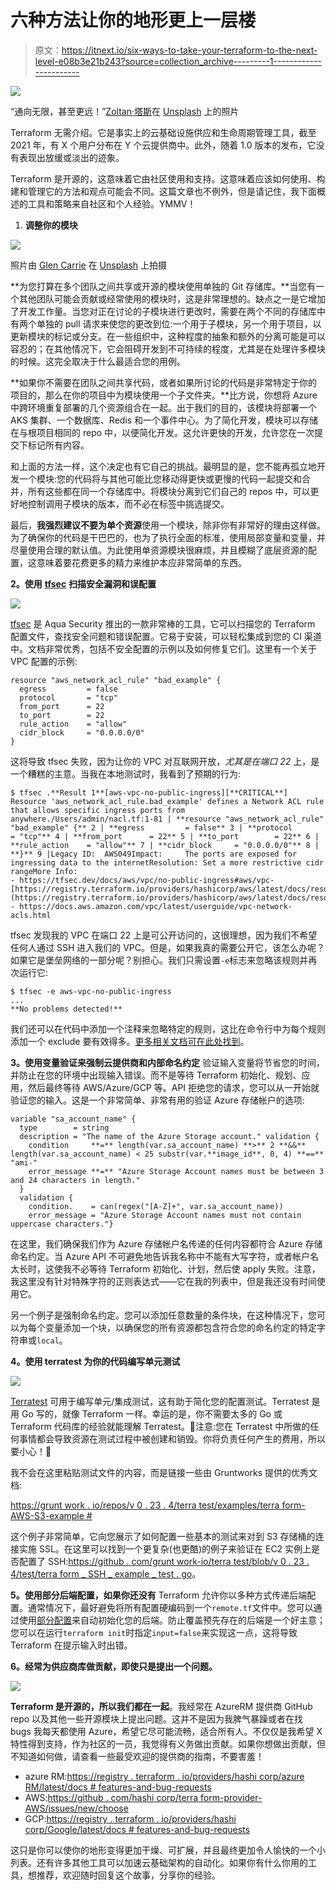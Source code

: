 # 六种方法让你的地形更上一层楼

> 原文：<https://itnext.io/six-ways-to-take-your-terraform-to-the-next-level-e08b3e21b243?source=collection_archive---------1----------------------->

![](img/24960b6d995ab22daaddebe546b20508.png)

“通向无限，甚至更远！”[Zoltan·塔斯](https://unsplash.com/@zoltantasi?utm_source=medium&utm_medium=referral)在 [Unsplash](https://unsplash.com?utm_source=medium&utm_medium=referral) 上的照片

Terraform 无需介绍。它是事实上的云基础设施供应和生命周期管理工具，截至 2021 年，有 X 个用户分布在 Y 个云提供商中。此外，随着 1.0 版本的发布，它没有表现出放缓或淡出的迹象。

Terraform 是开源的，这意味着它由社区使用和支持。这意味着应该如何使用、构建和管理它的方法和观点可能会不同。这篇文章也不例外，但是请记住，我下面概述的工具和策略来自社区和个人经验。YMMV！

1.  **调整你的模块**

![](img/339c47c6ac29b67438e0f7ed95be3f7c.png)

照片由 [Glen Carrie](https://unsplash.com/@glencarrie?utm_source=medium&utm_medium=referral) 在 [Unsplash](https://unsplash.com?utm_source=medium&utm_medium=referral) 上拍摄

**为您打算在多个团队之间共享或开源的模块使用单独的 Git 存储库。**当您有一个其他团队可能会贡献或经常使用的模块时，这是非常理想的。缺点之一是它增加了开发工作量。当您对正在讨论的子模块进行更改时，需要在两个不同的存储库中有两个单独的 pull 请求来使您的更改到位:一个用于子模块，另一个用于项目，以更新模块的标记或分支。在一些组织中，这种程度的抽象和额外的分离可能是可以容忍的；在其他情况下，它会阻碍开发到不可持续的程度，尤其是在处理许多模块的时候。这完全取决于什么最适合您的用例。

**如果你不需要在团队之间共享代码，或者如果所讨论的代码是非常特定于你的项目的，那么在你的项目中为模块使用一个子文件夹。**比方说，你想将 Azure 中跨环境重复部署的几个资源组合在一起。出于我们的目的，该模块将部署一个 AKS 集群、一个数据库、Redis 和一个事件中心。为了简化开发，模块可以存储在与根项目相同的 repo 中，以便简化开发。这允许更快的开发，允许您在一次提交下标记所有内容。

和上面的方法一样，这个决定也有它自己的挑战。最明显的是，您不能再孤立地开发一个模块:您的代码将与其他可能比您移动得更快或更慢的代码一起提交和合并，所有这些都在同一个存储库中。将模块分离到它们自己的 repos 中，可以更好地控制调用子模块的版本，而不必在标签中挑选提交。

最后，**我强烈建议不要为单个资源**使用一个模块，除非你有非常好的理由这样做。为了确保你的代码是干巴巴的，也为了执行全面的标准，使用局部变量和变量，并尽量使用合理的默认值。为此使用单资源模块很麻烦，并且模糊了底层资源的配置，这意味着要花费更多的精力来维护本应非常简单的东西。

**2。使用** [**tfsec**](https://tfsec.dev/) **扫描安全漏洞和误配置**

![](img/56b54df133525f14131bada53d0282d3.png)

[tfsec](https://tfsec.dev/) 是 Aqua Security 推出的一款非常棒的工具，它可以扫描您的 Terraform 配置文件，查找安全问题和错误配置。它易于安装，可以轻松集成到您的 CI 渠道中。文档非常优秀，包括不安全配置的示例以及如何修复它们。这里有一个关于 VPC 配置的示例:

```
resource "aws_network_acl_rule" "bad_example" {
  egress         = false
  protocol       = "tcp"
  from_port      = 22
  to_port        = 22
  rule_action    = "allow"
  cidr_block     = "0.0.0.0/0"
}
```

这将导致 tfsec 失败，因为让你的 VPC 对互联网开放，*尤其是在端口 22* 上，是一个糟糕的主意。当我在本地测试时，我看到了预期的行为:

```
$ tfsec .**Result 1**[aws-vpc-no-public-ingress][**CRITICAL**] Resource 'aws_network_acl_rule.bad_example' defines a Network ACL rule that allows specific ingress ports from anywhere./Users/admin/nacl.tf:1-81 | **resource "aws_network_acl_rule" "bad_example" {** 2 | **egress         = false** 3 | **protocol       = "tcp"** 4 | **from_port      = 22** 5 | **to_port        = 22** 6 | **rule_action    = "allow"** 7 | **cidr_block     = "0.0.0.0/0"** 8 | **}** 9 |Legacy ID:  AWS049Impact:     The ports are exposed for ingressing data to the internetResolution: Set a more restrictive cidr rangeMore Info:
- https://tfsec.dev/docs/aws/vpc/no-public-ingress#aws/vpc- [https://registry.terraform.io/providers/hashicorp/aws/latest/docs/resources/network_acl_rule#cidr_block](https://registry.terraform.io/providers/hashicorp/aws/latest/docs/resources/network_acl_rule#cidr_block)
- https://docs.aws.amazon.com/vpc/latest/userguide/vpc-network-acls.html
```

tfsec 发现我的 VPC 在端口 22 上是可公开访问的，这很理想，因为我们不希望任何人通过 SSH 进入我们的 VPC。但是，如果我真的需要公开它，该怎么办呢？如果它是堡垒网络的一部分呢？别担心。我们只需设置`-e`标志来忽略该规则并再次运行它:

```
$ tfsec -e aws-vpc-no-public-ingress
...
**No problems detected!**
```

我们还可以在代码中添加一个注释来忽略特定的规则，这比在命令行中为每个规则添加一个 exclude 要有效得多。[更多相关文档可在此处找到](https://github.com/aquasecurity/tfsec#ignoring-warnings)。

**3。使用变量验证来强制云提供商和内部命名约定** 验证输入变量将节省您的时间，并防止在您的环境中出现输入错误。而不是等待 Terraform 初始化、规划、应用，然后最终等待 AWS/Azure/GCP 等。API 拒绝您的请求，您可以从一开始就验证您的输入。这是一个非常简单、非常有用的验证 Azure 存储帐户的选项:

```
variable "sa_account_name" {
  type        = string
  description = "The name of the Azure Storage account." validation {
    condition     **=** length(var.sa_account_name) **>** 2 **&&** length(var.sa_account_name) < 25 substr(var.**image_id**, 0, 4) **==** "ami-"
    error_message **=** "Azure Storage Account names must be between 3 and 24 characters in length."
  }
  validation {
    condition.    = can(regex("[A-Z]+", var.sa_account_name))
    error_message = "Azure Storage Account names must not contain uppercase characters."}
```

在这里，我们确保我们作为 Azure 存储帐户名传递的任何内容都符合 Azure 存储命名约定。当 Azure API 不可避免地告诉我名称中不能有大写字符，或者帐户名太长时，这使我不必等待 Terraform 初始化、计划，然后使 apply 失败。注意，我这里没有针对特殊字符的正则表达式——它在我的列表中，但是我还没有时间使用它。

另一个例子是强制命名约定。您可以添加任意数量的条件块，在这种情况下，您可以为每个变量添加一个块，以确保您的所有资源都包含符合您的命名约定的特定字符串或`local`。

**4。使用 terratest 为你的代码编写单元测试**

![](img/4bf7e9607652eeec78f887e6a46970e2.png)

[Terratest](https://terratest.gruntwork.io/) 可用于编写单元/集成测试，这有助于简化您的配置测试。Terratest 是用 Go 写的，就像 Terraform 一样。幸运的是，你不需要太多的 Go 或 Terraform 代码库的经验就能理解 Terratest。💸注意:您在 Terratest 中所做的任何事情都会导致资源在测试过程中被创建和销毁。你将负责任何产生的费用，所以要小心！💸

我不会在这里粘贴测试文件的内容，而是链接一些由 Gruntworks 提供的优秀文档:

[https://grunt work . io/repos/v 0 . 23 . 4/terra test/examples/terra form-AWS-S3-example #](https://gruntwork.io/repos/v0.23.4/terratest/examples/terraform-aws-s3-example#)

这个例子非常简单，它向您展示了如何配置一些基本的测试来对到 S3 存储桶的连接实施 SSL。在这里可以找到一个更复杂(也更酷)的例子来验证在 EC2 实例上是否配置了 SSH:[https://github . com/grunt work-io/terra test/blob/v 0 . 23 . 4/test/terra form _ SSH _ example _ test . go](https://github.com/gruntwork-io/terratest/blob/v0.23.4/test/terraform_ssh_example_test.go)。

**5。使用部分后端配置，如果你还没有**
Terraform 允许你以多种方式传递后端配置。通常情况下，最好避免将所有配置硬编码到一个`remote.tf`文件中。您可以通过使用[部分配置](https://www.terraform.io/docs/language/settings/backends/configuration.html#partial-configuration)来自动初始化您的后端。防止覆盖预先存在的后端是一个好主意；您可以在运行`terraform init`时指定`input=false`来实现这一点，这将导致 Terraform 在提示输入时出错。

**6。经常为供应商库做贡献，即使只是提出一个问题。**

![](img/2a7b5bfc94c17224ed839349dae39576.png)

**Terraform 是开源的，所以我们都在一起**。我经常在 AzureRM 提供商 GitHub repo 以及其他一些开源模块上提出问题。这并不是因为我脾气暴躁或者在找 bugs 我每天都使用 Azure，希望它尽可能流畅，适合所有人。不仅仅是我希望 X 特性得到支持，作为社区的一员，我觉得有义务做出贡献。如果你想做出贡献，但不知道如何做，请查看一些最受欢迎的提供商的指南，不要害羞！

*   azure RM:[https://registry . terraform . io/providers/hashi corp/azure RM/latest/docs # features-and-bug-requests](https://registry.terraform.io/providers/hashicorp/azurerm/latest/docs#features-and-bug-requests)
*   AWS:[https://github . com/hashi corp/terra form-provider-AWS/issues/new/choose](https://github.com/hashicorp/terraform-provider-aws/issues/new/choose)
*   GCP:[https://registry . terraform . io/providers/hashi corp/Google/latest/docs # features-and-bug-requests](https://registry.terraform.io/providers/hashicorp/google/latest/docs#features-and-bug-requests)

这只是你可以使你的地形变得更加干燥、可扩展，并且最终更加令人愉快的一个小列表。还有许多其他工具可以加速云基础架构的自动化。如果你有什么你用的工具，想推荐，欢迎随时回复这个故事，分享你的经验。